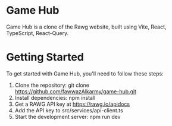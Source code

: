 # Game Hub

Game Hub is a clone of the Rawg website, built using Vite, React, TypeScript, React-Query.

# Getting Started

To get started with Game Hub, you'll need to follow these steps:
1. Clone the repository: git clone https://github.com/fawwazAlkarmy/game-hub.git
2. Install dependencies: npm install
3. Get a RAWG API key at https://rawg.io/apidocs
4. Add the API key to src/services/api-client.ts
5. Start the development server: npm run dev
